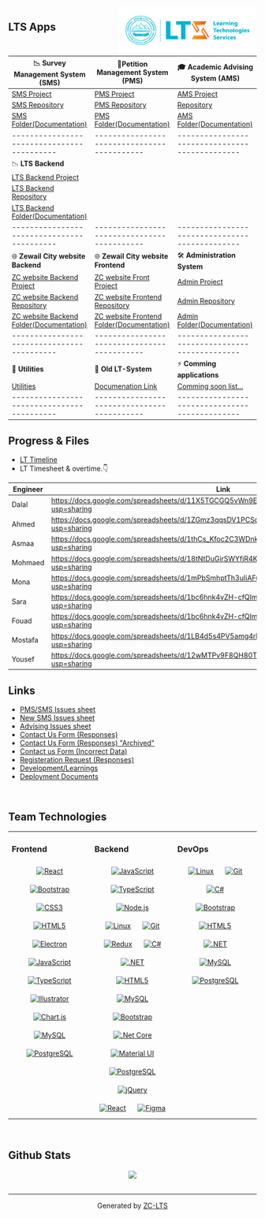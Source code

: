 <div align="center">
<img src="./images/LTS FINAL-03.png" align="right" width="280" height="100" />
</div>   

## LTS Apps 
 
|    📉 **Survey Management System (SMS)**   |    📝**Petition Management System (PMS)**    |    🎓 **Academic Advising System (AMS)**     | 
|------------------------------------------|-------------------------------------------|----------------------------------------------|
 [SMS Project](https://github.com/users/LTS-Dev-Team/projects/8)  |  [PMS Project](https://github.com/users/LTS-Dev-Team/projects/5) | [AMS Project](https://github.com/users/LTS-Dev-Team/projects/10) 
   [SMS Repository](https://github.com/LTS-Dev-Team/LTS-ManagementSystems)  | [PMS Repository](https://github.com/LTS-Dev-Team/LTS-PetitionManagementSystem) |[Repository](https://github.com/LTS-Dev-Team/LTS-AdministrationSystem)  
  [SMS Folder(Documentation)](https://drive.google.com/drive/folders/1kKcI6vqH3f4HgBMg_qIFuBwEvI9YQSmt)  |[PMS Folder(Documentation)](https://drive.google.com/drive/folders/1BcFirKB8lHnIcCCcnGSbSS5KHqBF0Vai) |[AMS Folder(Documentation)](https://drive.google.com/drive/folders/1Ygm79ZiKUhJmwL_5IUj7HefFYN4CSi4i)|
  |------------------------------------------|-------------------------------------------|----------------------------------------------|
  |                  📉 **LTS Backend**             
| [LTS Backend Project](https://github.com/users/LTS-Dev-Team/projects/4)   
| [LTS Backend Repository](https://github.com/LTS-Dev-Team/LearningTechnologiesAPIs) 
| [LTS Backend Folder(Documentation)](https://drive.google.com/drive/folders/1AHHPrgmVnc0yN8g5_gNyD0ydLufuiaWr?usp=drive_link)  
|------------------------------------------|-------------------------------------------|----------------------------------------------|
|         🌐 **Zewail City website Backend**          |         🌐  **Zewail City website Frontend**           | 🛠️   **Administration System** |
|[ZC website Backend Project](https://github.com/users/LTS-Dev-Team/projects/13)|[ZC website Front Project](https://github.com/users/LTS-Dev-Team/projects/13) |[Admin Project](https://github.com/users/LTS-Dev-Team/projects/9) |
|[ZC website Backend Repository](https://github.com/LTS-Dev-Team/ZewailCity-Website-backend)|[ZC website Frontend Repository](https://github.com/LTS-Dev-Team/ZewailCity-Website-frontend)|[Admin Repository](https://github.com/LTS-Dev-Team/LTS-AdministrationSystem)| 
|[ZC website Backend Folder(Documentation)](https://drive.google.com/drive/folders/1XFZlGs0SrcLZ_U9IruIFQ4n1PSkXgUK6)|[ZC website Frontend Folder(Documentation)](https://drive.google.com/drive/folders/1XFZlGs0SrcLZ_U9IruIFQ4n1PSkXgUK6)|[Admin Folder(Documentation)](https://drive.google.com/drive/folders/1Ygm79ZiKUhJmwL_5IUj7HefFYN4CSi4i)|
|------------------------------------------|-------------------------------------------|----------------------------------------------|
|         📒 **Utilities**          |        🔖 **Old LT-System**           |  ⚡ **Comming applications** | 
|[Utilities](https://drive.google.com/drive/folders/1YJvAiCHsuSHnCHLFfKTm5Qq39VXIEAAs)|[Documenation Link](https://docs.google.com/spreadsheets/d/15fh9n3xTk-Pf4gXUNc4pcTecAnQaeqRuoGdsER_n-_8/edit?usp=sharing)|[Comming soon list...](https://docs.google.com/spreadsheets/d/1JVEUM2t6IHlsV6d08SnEmWfVCq06nR2W0hr_lVkgCc4/edit#gid=891834841) | 
|------------------------------------------|-------------------------------------------|----------------------------------------------|




## Progress & Files  
- [LT Timeline](https://docs.google.com/spreadsheets/d/1EV_cW8RaPBSQz6sqC2W-jkZqbPrMSRAfNfAn4vyFB-A/edit?usp=sharing)
- LT Timesheet & overtime.👇
  
| Engineer 	| Link                                                                                                 	|   
|----------	|------------------------------------------------------------------------------------------------------	|
| Dalal    	| https://docs.google.com/spreadsheets/d/11X5TGCGQ5vWn9Ea6hDrI3PtmaAvHdUqwZjtnm1r2tHc/edit?usp=sharing 	|
| Ahmed    	| https://docs.google.com/spreadsheets/d/1ZGmz3qqsDV1PCSddlQogkweKIb1PXnKxCdFwvr66hNU/edit?usp=sharing 	|
| Asmaa    	| https://docs.google.com/spreadsheets/d/1thCs_Kfoc2C3WDnkPn7JupOsY_YaoTePIttI-Eg-kJc/edit?usp=sharing 	| 
| Mohmaed  	| https://docs.google.com/spreadsheets/d/18tNtDuGirSWYfjR4KzUUfp2EgaHbbsGwZo6e5E3Kyck/edit?usp=sharing	 | 
| Mona     	| https://docs.google.com/spreadsheets/d/1mPbSmhptTh3uIiAFulawI5ldPcK2v7hApyLgwDEAfbw/edit?usp=sharing	 | 
| Sara     	| https://docs.google.com/spreadsheets/d/1bc6hnk4vZH-cfQIm6_XZdtulhdB-y6YI8YeVx6_tvLA/edit?usp=sharing 	| 
| Fouad    	| https://docs.google.com/spreadsheets/d/1bc6hnk4vZH-cfQIm6_XZdtulhdB-y6YI8YeVx6_tvLA/edit?usp=sharing 	| 
| Mostafa  	| https://docs.google.com/spreadsheets/d/1LB4d5s4PV5amg4rkRjaJspBJwzuW9N3UbarpcB3eQ4Q/edit?usp=sharing 	| 
| Yousef   	| https://docs.google.com/spreadsheets/d/12wMTPv9F8QH80Td7T7zqUnsEvw_yTfTPUeXzlMgXx8I/edit?usp=sharing 	| 


## Links  

- [PMS/SMS Issues sheet](https://docs.google.com/spreadsheets/d/1-W2jjaLirlwKRF9pYJ-yAzlN_YWNvQapF_zDlMUfxoc/edit#gid=868346198) 
- [New SMS Issues sheet](https://docs.google.com/spreadsheets/d/18X8rIyhe1kU_OQPlVviA1Td8HSYFnDVxfr4eKPDNB5c/edit?usp=sharing)
- [Advising Issues sheet](https://docs.google.com/spreadsheets/d/1u9q3cE0YZmdHwO7F_RJYX1IQpExR4kNcWQxhkYWrjSU/edit?usp=sharing)
- [Contact Us Form (Responses)](https://docs.google.com/spreadsheets/d/1F1xbKzsw_qYQGz0tbiSmdA3vEvS75FrZGvxWC6G6skY/edit?usp=sharing)
- [Contact Us Form (Responses) "Archived"](https://docs.google.com/spreadsheets/d/17avkplDGwGCn4ayarrp9K8xC8z9VK4hTRr-qVjjqKTI/edit?usp=sharing)
- [Contact us Form (Incorrect Data)](https://docs.google.com/spreadsheets/d/1BwE2oU7jf8MOKo9muK81_W6_xXPU_RrWtXiOR1m7uuE/edit?usp=sharing)
- [Registeration Request (Responses)](https://docs.google.com/spreadsheets/d/1luvPhsDIVQI9NHi6GJRkGjL7p2a04aRtAUolJowy_OQ/edit?usp=sharing)
- [Development/Learnings](https://docs.google.com/spreadsheets/d/1Z5kZqJqvQQC5lH_TxZoy-zw-1PkqRxcqidMPEfeYn-c/edit?usp=sharing)
- [Deployment Documents](https://drive.google.com/drive/folders/1ZJGWJb-OLt6oSiyewSmPFKtNg4f3YOAH?usp=drive_link)
  
<br/>  


## Team Technologies  
<table><tr><td valign="top" width="33%">



### Frontend  
<div align="center">  
<a href="https://reactjs.org/" target="_blank"><img style="margin: 10px" src="https://profilinator.rishav.dev/skills-assets/react-original-wordmark.svg" alt="React" height="50" /></a>  
<a href="https://getbootstrap.com/docs/3.4/javascript/" target="_blank"><img style="margin: 10px" src="https://profilinator.rishav.dev/skills-assets/bootstrap-plain.svg" alt="Bootstrap" height="50" /></a>  
<a href="https://www.w3schools.com/css/" target="_blank"><img style="margin: 10px" src="https://profilinator.rishav.dev/skills-assets/css3-original-wordmark.svg" alt="CSS3" height="50" /></a>  
<a href="https://en.wikipedia.org/wiki/HTML5" target="_blank"><img style="margin: 10px" src="https://profilinator.rishav.dev/skills-assets/html5-original-wordmark.svg" alt="HTML5" height="50" /></a>  
<a href="https://www.electronjs.org/" target="_blank"><img style="margin: 10px" src="https://profilinator.rishav.dev/skills-assets/electron-original.svg" alt="Electron" height="50" /></a>  
<a href="https://www.javascript.com/" target="_blank"><img style="margin: 10px" src="https://profilinator.rishav.dev/skills-assets/javascript-original.svg" alt="JavaScript" height="50" /></a>  
<a href="https://www.typescriptlang.org/" target="_blank"><img style="margin: 10px" src="https://profilinator.rishav.dev/skills-assets/typescript-original.svg" alt="TypeScript" height="50" /></a>  
<a href="https://www.adobe.com/in/products/illustrator.html" target="_blank"><img style="margin: 10px" src="https://profilinator.rishav.dev/skills-assets/adobe_illustrator-icon.svg" alt="Illustrator" height="50" /></a>  
<a href="https://www.chartjs.org/" target="_blank"><img style="margin: 10px" src="https://profilinator.rishav.dev/skills-assets/logo-title.svg" alt="Chart.js" height="50" /></a>  
<a href="https://www.mysql.com/" target="_blank"><img style="margin: 10px" src="https://profilinator.rishav.dev/skills-assets/mysql-original-wordmark.svg" alt="MySQL" height="50" /></a>  
<a href="https://www.postgresql.org/" target="_blank"><img style="margin: 10px" src="https://profilinator.rishav.dev/skills-assets/postgresql-original-wordmark.svg" alt="PostgreSQL" height="50" /></a>  
</div>

</td><td valign="top" width="33%">



### Backend  
<div align="center">  
<a href="https://www.javascript.com/" target="_blank"><img style="margin: 10px" src="https://profilinator.rishav.dev/skills-assets/javascript-original.svg" alt="JavaScript" height="50" /></a>  
<a href="https://www.typescriptlang.org/" target="_blank"><img style="margin: 10px" src="https://profilinator.rishav.dev/skills-assets/typescript-original.svg" alt="TypeScript" height="50" /></a>  
<a href="https://nodejs.org/" target="_blank"><img style="margin: 10px" src="https://profilinator.rishav.dev/skills-assets/nodejs-original-wordmark.svg" alt="Node.js" height="50" /></a>  
<a href="https://www.linux.org/" target="_blank"><img style="margin: 10px" src="https://profilinator.rishav.dev/skills-assets/linux-original.svg" alt="Linux" height="50" /></a>  
<a href="https://github.com/" target="_blank"><img style="margin: 10px" src="https://profilinator.rishav.dev/skills-assets/git-scm-icon.svg" alt="Git" height="50" /></a>  
<a href="https://redux.js.org/" target="_blank"><img style="margin: 10px" src="https://profilinator.rishav.dev/skills-assets/redux-original.svg" alt="Redux" height="50" /></a>  
<a href="https://docs.microsoft.com/en-us/dotnet/csharp/" target="_blank"><img style="margin: 10px" src="https://profilinator.rishav.dev/skills-assets/csharp-original.svg" alt="C#" height="50" /></a>  
<a href="https://dotnet.microsoft.com/download/dotnet-framework" target="_blank"><img style="margin: 10px" src="https://profilinator.rishav.dev/skills-assets/dot-net-original-wordmark.svg" alt=".NET" height="50" /></a>  
<a href="https://en.wikipedia.org/wiki/HTML5" target="_blank"><img style="margin: 10px" src="https://profilinator.rishav.dev/skills-assets/html5-original-wordmark.svg" alt="HTML5" height="50" /></a>  
<a href="https://www.mysql.com/" target="_blank"><img style="margin: 10px" src="https://profilinator.rishav.dev/skills-assets/mysql-original-wordmark.svg" alt="MySQL" height="50" /></a>  
<a href="https://getbootstrap.com/docs/3.4/javascript/" target="_blank"><img style="margin: 10px" src="https://profilinator.rishav.dev/skills-assets/bootstrap-plain.svg" alt="Bootstrap" height="50" /></a>  
<a href="https://dotnet.microsoft.com/download" target="_blank"><img style="margin: 10px" src="https://profilinator.rishav.dev/skills-assets/dotnetcore.png" alt=".Net Core" height="50" /></a>  
<a href="https://mui.com/" target="_blank"><img style="margin: 10px" src="https://profilinator.rishav.dev/skills-assets/mui.png" alt="Material UI" height="50" /></a>  
<a href="https://www.postgresql.org/" target="_blank"><img style="margin: 10px" src="https://profilinator.rishav.dev/skills-assets/postgresql-original-wordmark.svg" alt="PostgreSQL" height="50" /></a>  
<a href="https://jquery.com/" target="_blank"><img style="margin: 10px" src="https://profilinator.rishav.dev/skills-assets/jquery.png" alt="jQuery" height="50" /></a>  
<a href="https://reactjs.org/" target="_blank"><img style="margin: 10px" src="https://profilinator.rishav.dev/skills-assets/react-original-wordmark.svg" alt="React" height="50" /></a>  
<a href="https://www.figma.com/" target="_blank"><img style="margin: 10px" src="https://profilinator.rishav.dev/skills-assets/figma-icon.svg" alt="Figma" height="50" /></a>  
</div>

</td><td valign="top" width="33%">



### DevOps  
<div align="center">  
<a href="https://www.linux.org/" target="_blank"><img style="margin: 10px" src="https://profilinator.rishav.dev/skills-assets/linux-original.svg" alt="Linux" height="50" /></a>  
<a href="https://github.com/" target="_blank"><img style="margin: 10px" src="https://profilinator.rishav.dev/skills-assets/git-scm-icon.svg" alt="Git" height="50" /></a>  
<a href="https://docs.microsoft.com/en-us/dotnet/csharp/" target="_blank"><img style="margin: 10px" src="https://profilinator.rishav.dev/skills-assets/csharp-original.svg" alt="C#" height="50" /></a>  
<a href="https://getbootstrap.com/docs/3.4/javascript/" target="_blank"><img style="margin: 10px" src="https://profilinator.rishav.dev/skills-assets/bootstrap-plain.svg" alt="Bootstrap" height="50" /></a>  
<a href="https://en.wikipedia.org/wiki/HTML5" target="_blank"><img style="margin: 10px" src="https://profilinator.rishav.dev/skills-assets/html5-original-wordmark.svg" alt="HTML5" height="50" /></a>  
<a href="https://dotnet.microsoft.com/download/dotnet-framework" target="_blank"><img style="margin: 10px" src="https://profilinator.rishav.dev/skills-assets/dot-net-original-wordmark.svg" alt=".NET" height="50" /></a>  
<a href="https://www.mysql.com/" target="_blank"><img style="margin: 10px" src="https://profilinator.rishav.dev/skills-assets/mysql-original-wordmark.svg" alt="MySQL" height="50" /></a>  
<a href="https://www.postgresql.org/" target="_blank"><img style="margin: 10px" src="https://profilinator.rishav.dev/skills-assets/postgresql-original-wordmark.svg" alt="PostgreSQL" height="50" /></a>  
</div>

</td></tr></table>  

<br/>  


## Github Stats  
<div align="center"><img src="https://github-readme-stats.vercel.app/api?username=rishavanand&show_icons=true&count_private=true&hide_border=true" align="center" /></div>  

<br/>  

----
<div align="center">Generated by <a href="https://www.zc-lt.com/" target="_blank">ZC-LTS</a></div>
